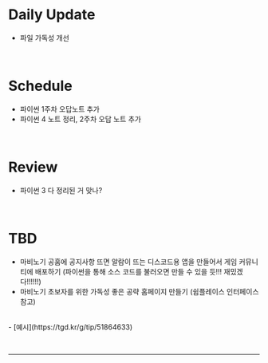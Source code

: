 
# Daily Update
- 파일 가독성 개선

&nbsp;
# Schedule
- 파이썬 1주차 오답노트 추가
- 파이썬 4 노트 정리, 2주차 오답 노트 추가

&nbsp;
# Review
- 파이썬 3 다 정리된 거 맞나?

&nbsp;
# TBD
- 마비노기 공홈에 공지사항 뜨면 알람이 뜨는 디스코드용 앱을 만들어서 게임 커뮤니티에 배포하기 (파이썬을 통해 소스 코드를 불러오면 만들 수 있을 듯!!! 재밌겠다!!!!!!)
- 마비노기 초보자를 위한 가독성 좋은 공략 홈페이지 만들기 (쉼플레이스 인터페이스 참고)
<br>
- [예시](https://tgd.kr/g/tip/51864633)

&nbsp;
***